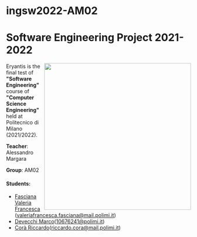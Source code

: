 # ingsw2022-AM02
# Software Engineering Project 2021-2022
<img src="https://www.craniocreations.it/wp-content/uploads/2021/06/Eriantys_scatola3Dombra.png" width=400px height=400px align="right" />


Eryantis is the final test of **"Software Engineering"** course of **"Computer Science Engineering"** held at Politecnico di Milano (2021/2022).

**Teacher**: Alessandro Margara

**Group**: AM02

#### Students:
* [Fasciana Valeria Francesca](https://github.com/ValeriaFasciana) (valeriafrancesca.fasciana@mail.polimi.it)
* [Devecchi Marco](https://github.com/MarcoDevecchi)(10676241@polimi.it)
* [Corà Riccardo](https://github.com/riccardocora)(riccardo.cora@mail.polimi.it)

